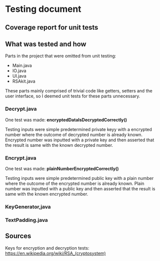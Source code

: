 # Testing document

## Coverage report for unit tests


## What was tested and how

Parts in the project that were omitted from unit testing: 
* Main.java
* IO.java
* UI.java
* RSAkit.java

These parts mainly comprised of trivial code like getters, setters and the user interface, so I deemed unit tests for these parts unnecessary.

### Decrypt.java

One test was made: **encryptedDataIsDecryptedCorrectly()**

Testing inputs were simple predetermined private keyy with a encrypted number where the outcome of decrypted number is already known.
Encrypted number was inputted with a private key and then asserted that the result is same with the known decrypted number.

### Encrypt.java

One test was made: **plainNumberEncryptedCorrectly()**

Testing inputs were simple predetermined public key with a plain number where the outcome of the encrypted number is already known.
Plain number was inputted with a public key and then asserted that the result is same with the known encrypted number.

### KeyGenerator,java

### TextPadding.java


## Sources

Keys for encryption and decryption tests: https://en.wikipedia.org/wiki/RSA_(cryptosystem)
